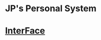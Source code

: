 # JP's Personal System
# <a href=https://dnapei.github.io/Jinghua-Pei.github.io/JP.html>InterFace</a>
